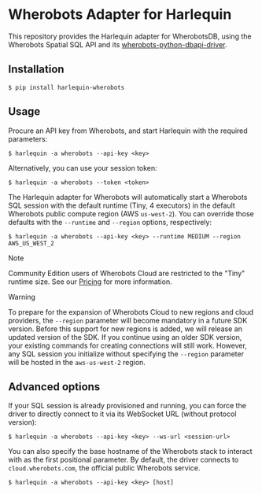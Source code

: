 # Wherobots Adapter for Harlequin

This repository provides the Harlequin adapter for WherobotsDB, using
the Wherobots Spatial SQL API and its
[wherobots-python-dbapi-driver](https://github.com/wherobots/wherobots-python-dbapi-driver).

## Installation

```
$ pip install harlequin-wherobots
```

## Usage

Procure an API key from Wherobots, and start Harlequin with the
required parameters:

```
$ harlequin -a wherobots --api-key <key>
```

Alternatively, you can use your session token:

```
$ harlequin -a wherobots --token <token>
```

The Harlequin adapter for Wherobots will automatically start a Wherobots
SQL session with the default runtime (Tiny, 4 executors) in the
default Wherobots public compute region (AWS `us-west-2`). You can
override those defaults with the `--runtime` and `--region` options,
respectively:

```
$ harlequin -a wherobots --api-key <key> --runtime MEDIUM --region AWS_US_WEST_2
```

> [!NOTE]
> Community Edition users of Wherobots Cloud are restricted to the
> "Tiny" runtime size. See our [Pricing](https://www.wherobots.com/pricing)
> for more information.

> [!WARNING]
> To prepare for the expansion of Wherobots Cloud to new regions and cloud providers, the `--region` parameter will become mandatory in a future SDK version.
> Before this support for new regions is added, we will release an updated version of the SDK.
> If you continue using an older SDK version, your existing commands for creating connections will still work.
> However, any SQL session you initialize without specifying the `--region` parameter will be hosted in the `aws-us-west-2` region.

## Advanced options

If your SQL session is already provisioned and running, you can force
the driver to directly connect to it via its WebSocket URL (without
protocol version):

```
$ harlequin -a wherobots --api-key <key> --ws-url <session-url>
```

You can also specify the base hostname of the Wherobots stack to
interact with as the first positional parameter. By default, the driver
connects to `cloud.wherobots.com`, the official public Wherobots
service.

```
$ harlequin -a wherobots --api-key <key> [host]
```
